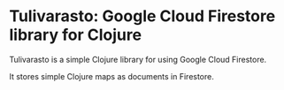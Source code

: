 # Tulivarasto: Google Cloud Firestore library for Clojure

Tulivarasto is a simple Clojure library for using Google Cloud Firestore.

It stores simple Clojure maps as documents in Firestore.